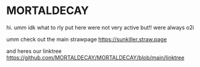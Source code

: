 # MORTALDECAY

hi. umm idk what to rly put here were not very active but!! were always o2i

umm check out the main strawpage
https://sunkiller.straw.page

and heres our linktree
https://github.com/MORTALDECAY/MORTALDECAY/blob/main/linktree
